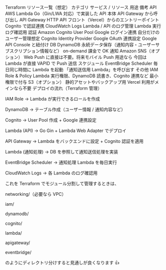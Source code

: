 Terraform リソース一覧（想定）
カテゴリ サービス / リソース 用途 備考
API AWS Lambda Go（Gin/LWA 対応）で実装した API 本体 API Gateway から呼び出し
API Gateway HTTP API フロント（Vercel）からのエントリーポイント Cognito で認証連携
CloudWatch Logs Lambda / API のログ管理 Lambda 実行ログ確認用
認証 Amazon Cognito User Pool Google ログイン連携 自分だけのユーザー管理想定
Cognito Identity Provider Google OAuth 連携設定 Google API Console と紐付け
DB DynamoDB 永続データ保存（通知内容・ユーザーサブスクリプション情報など） on-demand 課金で OK
通知 Amazon SNS（オプション） Web Push に直接は不要。将来モバイル Push 用途なら 今回は Lambda が直接 VAPID で Push 送信
スケジュール EventBridge Scheduler 毎日同じ時間に Lambda を起動 「通知送信用 Lambda」を呼び出す
その他 IAM Role & Policy Lambda 実行権限、DynamoDB 読書き、Cognito 連携など 最小権限で付与
S3（オプション） 静的アセットやバックアップ用 Vercel 利用がメインなら不要
デプロイの流れ（Terraform 管理）

IAM Role → Lambda が実行できるロールを作成

DynamoDB → テーブル作成（ユーザー情報 / 通知内容など）

Cognito → User Pool 作成 + Google 連携設定

Lambda (API) → Go Gin + Lambda Web Adapter でデプロイ

API Gateway → Lambda をバックエンドに設定 + Cognito 認証を適用

Lambda (通知処理) → DB を参照して通知送信処理を実装

EventBridge Scheduler → 通知処理 Lambda を毎日実行

CloudWatch Logs → 各 Lambda のログ確認用

これを Terraform でモジュール分割して管理するときは、

networking/（必要なら VPC）

iam/

dynamodb/

cognito/

lambda/

apigateway/

eventbridge/

のようにディレクトリ分けすると見通しが良くなります 👍
